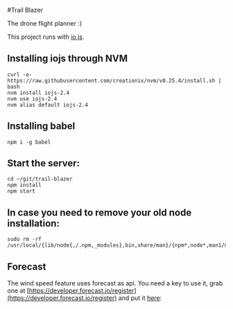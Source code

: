 #Trail Blazer

The drone flight planner :) 

This project runs with [io.js](https://iojs.org/).

## Installing iojs through NVM
```
curl -o- https://raw.githubusercontent.com/creationix/nvm/v0.25.4/install.sh | bash
nvm install iojs-2.4
nvm use iojs-2.4
nvm alias default iojs-2.4
```
## Installing babel
```
npm i -g babel
```

## Start the server:
```
cd ~/git/trail-blazer
npm install
npm start
```

## In case you need to remove your old node installation:
```
sudo rm -rf /usr/local/{lib/node{,/.npm,_modules},bin,share/man}/{npm*,node*,man1/node*}
```

## Forecast
The wind speed feature uses forecast as api. You need a key to use it, grab one at [https://developer.forecast.io/register](https://developer.forecast.io/register) and put it [here](https://github.com/prodec/trail-blazer/blob/master/src/js/utils/windApi.js#L15): 

